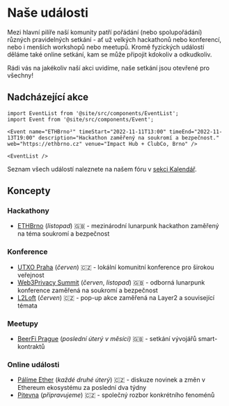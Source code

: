 # Naše události

Mezi hlavní pilíře naší komunity patří pořádání (nebo spolupořádání) různých pravidelných setkání - ať už velkých hackathonů nebo konferencí, nebo i menších workshopů nebo meetupů. Kromě fyzických událostí děláme také online setkání, kam se může připojit kdokoliv a odkudkoliv.

Rádi vás na jakékoliv naší akci uvidíme, naše setkání jsou otevřené pro všechny!

## Nadcházející akce

```mdx-code-block
import EventList from '@site/src/components/EventList';
import Event from '@site/src/components/Event';

<Event name="ETHBrno²" timeStart="2022-11-11T13:00" timeEnd="2022-11-13T19:00" description="Hackathon zaměřený na soukromí a bezpečnost." web="https://ethbrno.cz" venue="Impact Hub + ClubCo, Brno" />

<EventList />
```


Seznam všech událostí naleznete na našem fóru v [sekci Kalendář](https://forum.gwei.cz/calendar).

## Koncepty

### Hackathony
- [ETHBrno](/udalosti/ethbrno) (*listopad*) 🇬🇧 - mezinárodní lunarpunk hackathon zaměřený na téma soukromí a bezpečnost

### Konference
- [UTXO Praha](/udalosti/utxo) (*červen*) 🇨🇿 - lokální komunitní konference pro širokou veřejnost
- [Web3Privacy Summit](/udalosti/web3privacy-summit) (*červen*, *listopad*) 🇬🇧 - odborná lunarpunk konference zaměřená na soukromí a bezpečnost
- [L2Loft](/udalosti/l2loft) (*červen*) 🇨🇿 - pop-up akce zaměřená na Layer2 a související témata

### Meetupy
- [BeerFi Prague](/udalosti/beerfi) (*poslední úterý v měsíci)* 🇬🇧 - setkání vývojářů smart-kontraktů

### Online události
- [Pálíme Ether](/udalosti/palime-ether) (*každé druhé úterý*) 🇨🇿 - diskuze novinek a změn v Ethereum ekosystému za poslední dva týdny
- [Pitevna](/udalosti/pitevna) (*připravujeme*) 🇨🇿 - společný rozbor konkrétního fenoménů